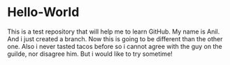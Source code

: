 # Hello-World
This is a test repository that will help me to learn GitHub.
My name is Anil. And i just created a branch.
Now this is going to be different than the other one.
Also i never tasted tacos before so i cannot agree with the guy on the  guilde, nor disagree him. But i would like to try sometime!
